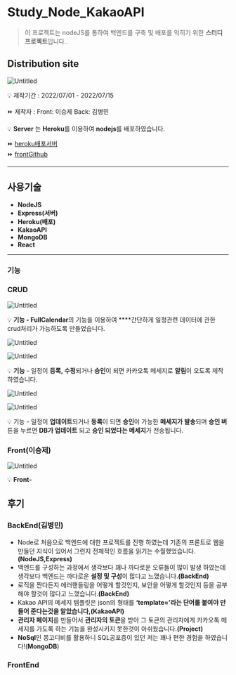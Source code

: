# Study_Node_KakaoAPI

> 이 프로젝트는 nodeJS를 통하여 백엔드를 구축 및 배포를 익히기 위한 **스터디 프로젝트**입니다..

## D**istribution site**

![Untitled](./readMeImg/DistributionSite.jpeg)

💡 제작기간 : 2022/07/01 - 2022/07/15 <br/>
<br/>
⏩ 제작자 : Front: 이승제 Back: 김병민<br/>

💡 **Server** 는 **Heroku**를 이용하여 **nodejs**를 배포하였습니다.

⏩ [heroku배포서버](https://attendancechecknotice.herokuapp.com/)<br/>
⏩ [frontGithub](https://github.com/easypage/NoticeApp)

---

## 사용기술

- **NodeJS**
- **Express(서버)**
- **Heroku(배포)**
- **KakaoAPI**
- **MongoDB**
- **React**
  <br/>

---

### 기능<br/>

### CRUD<br/>

![Untitled](./readMeImg/crud.jpeg)<br/>

💡 **기능 - FullCalendar**의 기능을 이용하여 \*\*\*\*간단하게 일정관련 데이터에 관한 crud처리가 가능하도록 만들었습니다.<br/>

![Untitled](./readMeImg/CRUD_KAKAO_Message1.jpeg)<br/>

![Untitled](./readMeImg/CRUD_KAKAO_Message2.jpeg)<br/>

💡 **기능** - 일정이 **등록, 수정**되거나 **승인**이 되면 카카오톡 메세지로 **알림**이 오도록 제작하였습니다.<br/>

![Untitled](./readMeImg/KAKAO_accept1.jpeg)<br/>

![Untitled](./readMeImg/KAKAO_accept2.jpeg)<br/>

💡 기능 - 일정이 **업데이트**되거나 **등록**이 되면 **승인**이 가능한 **메세지가 발송**되며 **승인 버**튼을 누르면 **DB가 업데이트** 되고 **승인 되었다는 메세지**가 전송됩니다.<br/>

### Front(이승제)<br/>

![Untitled](https://s3-us-west-2.amazonaws.com/secure.notion-static.com/840e998d-0ad0-44ee-8ffc-d382eb94ecc6/Untitled.png)<br/>

💡 **Front-**<br/>

## 후기<br/>

### BackEnd(김병민)<br/>

- Node로 처음으로 백엔드에 대한 프로젝트를 진행 하였는데 기존의 프론트로 웹을 만들던 지식이 있어서 그런지 전체적인 흐름을 읽기는 수월했었습니다.**(NodeJS,Express)**<br/>
- 백엔드를 구성하는 과정에서 생각보다 꽤나 까다로운 오류들이 많이 발생 하였는데 생각보다 백엔드는 까다로운 **설정 및 구성**이 많다고 느꼈습니다.**(BackEnd)**<br/>
- 로직을 짠다든지 에러핸들링을 어떻게 할것인지, 보안을 어떻게 할것인지 등을 공부해야 할것이 많다고 느꼈습니다.**(BackEnd)**<br/>
- Kakao API의 메세지 템플릿은 json의 형태를 **‘template=’**라는 단어를 붙여야 만들어 준다는것을 알았습니다,**(KakaoAPI)**<br/>
- **관리자 페이지**를 만들어서 **관리자의 토큰**을 받아
  그 토큰의 관리자에게 카카오톡 메세지를 가도록 하는 기능을 완성시키지 못한것이 아쉬웠습니다.**(Project)**<br/>
- **NoSql**인 몽고디비를 활용하니 SQL공포증이 있던 저는 꽤나 편한 경험을 하였습니다!(**MongoDB**)<br/>

### FrontEnd
